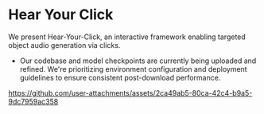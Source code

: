 # Hear Your Click

We present Hear-Your-Click, an interactive framework enabling targeted object audio generation via clicks.

* Our codebase and model checkpoints are currently being uploaded and refined. We're prioritizing environment configuration and deployment guidelines to ensure consistent post-download performance.

https://github.com/user-attachments/assets/2ca49ab5-80ca-42c4-b9a5-9dc7959ac358
